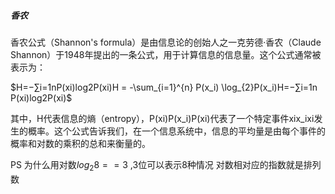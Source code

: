##### 香农
香农公式（Shannon's formula）是由信息论的创始人之一克劳德·香农（Claude Shannon）于1948年提出的一条公式，用于计算信息的信息量。这个公式通常被表示为：

$H=−∑i=1nP(xi)log⁡2P(xi)H = -\sum_{i=1}^{n} P(x_i) \log_{2}P(x_i)H=−∑i=1n​P(xi​)log2​P(xi​)$

其中，H代表信息的熵（entropy），P(xi)P(x_i)P(xi​)代表了一个特定事件xix_ixi​发生的概率。这个公式告诉我们，在一个信息系统中，信息的平均量是由每个事件的概率和对数的乘积的总和来衡量的。

PS 为什么用对数$log_{2}8==3$ ,3位可以表示8种情况 对数相对应的指数就是排列数

